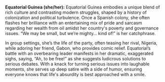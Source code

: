 **Equatorial Guinea (she/her):** Equatorial Guinea embodies a unique blend of rich culture and contrasting modern struggles, shaped by a history of colonization and political turbulence. Once a Spanish colony, she often flashes her brilliance with an entertaining mix of pride and sarcasm regarding her wealth from oil amidst her country's poverty and governance issues. “We may be small, but we’re mighty… kind of!” is her catchphrase.

In group settings, she’s the life of the party, often teasing her rival, Nigeria, while adoring her friend, Gabon, who provides comic relief. Equatorial’s battle with an overbearing leader manifests in her dramatic, exaggerated sighs, saying, “Ah, to be free!” as she suggests ludicrous solutions to serious debates. With a knack for turning serious issues into laughable moments, she serves up deep satire with a side of humor, ensuring everyone knows that life's absurdity is best approached with a smile.